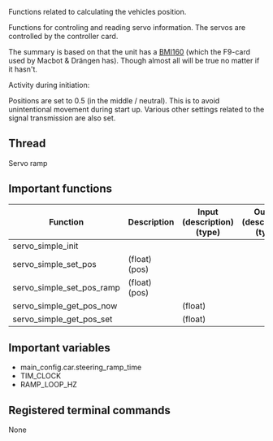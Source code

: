 Functions related to calculating the vehicles position.

Functions for controling and reading servo information. The servos are controlled by the controller card.

The summary is based on that the unit has a [BMI160](https://www.bosch-sensortec.com/products/motion-sensors/imus/bmi160/) (which the F9-card used by Macbot & Drängen has). Though almost all will be true no matter if it hasn't.

Activity during initiation:

Positions are set to 0.5 (in the middle / neutral). This is to avoid unintentional movement during start up. Various other settings related to the signal transmission are also set.

## Thread

Servo ramp

## Important functions

| Function | Description | Input (description) (type) | Output (description) (type) |
| --- | --- | --- | --- |
| servo_simple_init |  | | |
| servo_simple_set_pos | (float) (pos) | | |
| servo_simple_set_pos_ramp | (float) (pos) | | |
| servo_simple_get_pos_now |  | (float) | |
| servo_simple_get_pos_set |  | (float) | |


## Important variables

- main_config.car.steering_ramp_time
- TIM_CLOCK
- RAMP_LOOP_HZ

## Registered terminal commands

None

